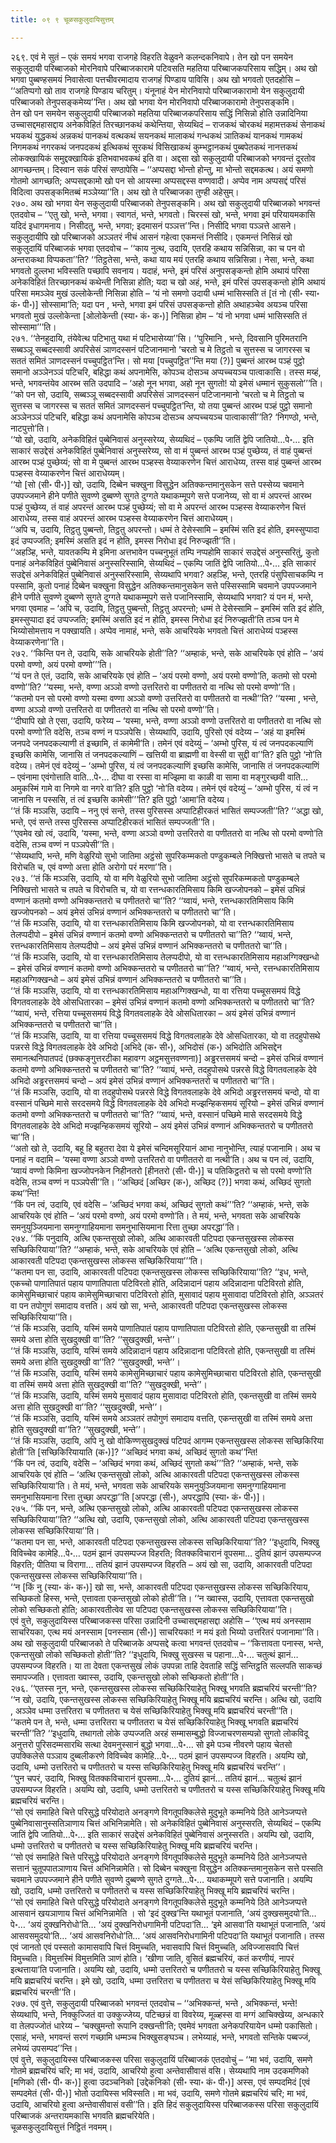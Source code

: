 ```yaml
---
title: ०९ ९ चूळसकुलुदायिसुत्तम्

---
```


२६९. एवं मे सुतं – एकं समयं भगवा राजगहे विहरति वेळुवने कलन्दकनिवापे। तेन खो पन समयेन सकुलुदायी परिब्बाजको मोरनिवापे परिब्बाजकारामे पटिवसति महतिया परिब्बाजकपरिसाय सद्धिम्। अथ खो भगवा पुब्बण्हसमयं निवासेत्वा पत्तचीवरमादाय राजगहं पिण्डाय पाविसि। अथ खो भगवतो एतदहोसि – ‘‘अतिप्पगो खो ताव राजगहे पिण्डाय चरितुम्। यंनूनाहं येन मोरनिवापो परिब्बाजकारामो येन सकुलुदायी परिब्बाजको तेनुपसङ्कमेय्य’’न्ति। अथ खो भगवा येन मोरनिवापो परिब्बाजकारामो तेनुपसङ्कमि।  
तेन खो पन समयेन सकुलुदायी परिब्बाजको महतिया परिब्बाजकपरिसाय सद्धिं निसिन्नो होति उन्नादिनिया उच्चासद्दमहासद्दाय अनेकविहितं तिरच्छानकथं कथेन्तिया, सेय्यथिदं – राजकथं चोरकथं महामत्तकथं सेनाकथं भयकथं युद्धकथं अन्नकथं पानकथं वत्थकथं सयनकथं मालाकथं गन्धकथं ञातिकथं यानकथं गामकथं निगमकथं नगरकथं जनपदकथं इत्थिकथं सूरकथं विसिखाकथं कुम्भट्ठानकथं पुब्बपेतकथं नानत्तकथं लोकक्खायिकं समुद्दक्खायिकं इतिभवाभवकथं इति वा। अद्दसा खो सकुलुदायी परिब्बाजको भगवन्तं दूरतोव आगच्छन्तम्। दिस्वान सकं परिसं सण्ठापेसि – ‘‘अप्पसद्दा भोन्तो होन्तु, मा भोन्तो सद्दमकत्थ। अयं समणो गोतमो आगच्छति; अप्पसद्दकामो खो पन सो आयस्मा अप्पसद्दस्स वण्णवादी। अप्पेव नाम अप्पसद्दं परिसं विदित्वा उपसङ्कमितब्बं मञ्ञेय्या’’ति। अथ खो ते परिब्बाजका तुण्ही अहेसुम्।  
२७०. अथ खो भगवा येन सकुलुदायी परिब्बाजको तेनुपसङ्कमि। अथ खो सकुलुदायी परिब्बाजको भगवन्तं एतदवोच – ‘‘एतु खो, भन्ते, भगवा। स्वागतं, भन्ते, भगवतो। चिरस्सं खो, भन्ते, भगवा इमं परियायमकासि यदिदं इधागमनाय। निसीदतु, भन्ते, भगवा; इदमासनं पञ्ञत्त’’न्ति। निसीदि भगवा पञ्ञत्ते आसने। सकुलुदायीपि खो परिब्बाजको अञ्ञतरं नीचं आसनं गहेत्वा एकमन्तं निसीदि। एकमन्तं निसिन्नं खो सकुलुदायिं परिब्बाजकं भगवा एतदवोच – ‘‘काय नुत्थ, उदायि, एतरहि कथाय सन्निसिन्ना, का च पन वो अन्तराकथा विप्पकता’’ति? ‘‘तिट्ठतेसा, भन्ते, कथा याय मयं एतरहि कथाय सन्निसिन्ना। नेसा, भन्ते, कथा भगवतो दुल्लभा भविस्सति पच्छापि सवनाय। यदाहं, भन्ते, इमं परिसं अनुपसङ्कन्तो होमि अथायं परिसा अनेकविहितं तिरच्छानकथं कथेन्ती निसिन्ना होति; यदा च खो अहं, भन्ते, इमं परिसं उपसङ्कन्तो होमि अथायं परिसा ममञ्ञेव मुखं उल्लोकेन्ती निसिन्ना होति – ‘यं नो समणो उदायी धम्मं भासिस्सति तं [तं नो (सी॰ स्या॰ कं॰ पी॰)] सोस्सामा’ति; यदा पन , भन्ते, भगवा इमं परिसं उपसङ्कन्तो होति अथाहञ्चेव अयञ्च परिसा भगवतो मुखं उल्लोकेन्ता [ओलोकेन्ती (स्या॰ कं॰ क॰)] निसिन्ना होम – ‘यं नो भगवा धम्मं भासिस्सति तं सोस्सामा’’’ति।  
२७१. ‘‘तेनहुदायि, तंयेवेत्थ पटिभातु यथा मं पटिभासेय्या’’सि। ‘‘पुरिमानि , भन्ते, दिवसानि पुरिमतरानि सब्बञ्ञू सब्बदस्सावी अपरिसेसं ञाणदस्सनं पटिजानमानो ‘चरतो च मे तिट्ठतो च सुत्तस्स च जागरस्स च सततं समितं ञाणदस्सनं पच्चुपट्ठित’न्ति। सो मया [पच्चुपट्ठित’’न्ति मया (?)] पुब्बन्तं आरब्भ पञ्हं पुट्ठो समानो अञ्ञेनञ्ञं पटिचरि, बहिद्धा कथं अपनामेसि, कोपञ्च दोसञ्च अप्पच्चयञ्च पात्वाकासि। तस्स मय्हं, भन्ते, भगवन्तंयेव आरब्भ सति उदपादि – ‘अहो नून भगवा, अहो नून सुगतो! यो इमेसं धम्मानं सुकुसलो’’’ति। ‘‘को पन सो, उदायि, सब्बञ्ञू सब्बदस्सावी अपरिसेसं ञाणदस्सनं पटिजानमानो ‘चरतो च मे तिट्ठतो च सुत्तस्स च जागरस्स च सततं समितं ञाणदस्सनं पच्चुपट्ठित’न्ति, यो तया पुब्बन्तं आरब्भ पञ्हं पुट्ठो समानो अञ्ञेनञ्ञं पटिचरि, बहिद्धा कथं अपनामेसि कोपञ्च दोसञ्च अप्पच्चयञ्च पात्वाकासी’’ति? ‘निगण्ठो, भन्ते, नाटपुत्तो’ति।  
‘‘यो खो, उदायि, अनेकविहितं पुब्बेनिवासं अनुस्सरेय्य, सेय्यथिदं – एकम्पि जातिं द्वेपि जातियो…पे॰… इति साकारं सउद्देसं अनेकविहितं पुब्बेनिवासं अनुस्सरेय्य, सो वा मं पुब्बन्तं आरब्भ पञ्हं पुच्छेय्य, तं वाहं पुब्बन्तं आरब्भ पञ्हं पुच्छेय्यं; सो वा मे पुब्बन्तं आरब्भ पञ्हस्स वेय्याकरणेन चित्तं आराधेय्य, तस्स वाहं पुब्बन्तं आरब्भ पञ्हस्स वेय्याकरणेन चित्तं आराधेय्यम्।  
‘‘यो [सो (सी॰ पी॰)] खो, उदायि, दिब्बेन चक्खुना विसुद्धेन अतिक्कन्तमानुसकेन सत्ते पस्सेय्य चवमाने उपपज्जमाने हीने पणीते सुवण्णे दुब्बण्णे सुगते दुग्गते यथाकम्मूपगे सत्ते पजानेय्य, सो वा मं अपरन्तं आरब्भ पञ्हं पुच्छेय्य, तं वाहं अपरन्तं आरब्भ पञ्हं पुच्छेय्यं; सो वा मे अपरन्तं आरब्भ पञ्हस्स वेय्याकरणेन चित्तं आराधेय्य, तस्स वाहं अपरन्तं आरब्भ पञ्हस्स वेय्याकरणेन चित्तं आराधेय्यम्।  
‘‘अपि च, उदायि, तिट्ठतु पुब्बन्तो, तिट्ठतु अपरन्तो। धम्मं ते देसेस्सामि – इमस्मिं सति इदं होति, इमस्सुप्पादा इदं उप्पज्जति; इमस्मिं असति इदं न होति, इमस्स निरोधा इदं निरुज्झती’’ति।  
‘‘अहञ्हि, भन्ते, यावतकम्पि मे इमिना अत्तभावेन पच्चनुभूतं तम्पि नप्पहोमि साकारं सउद्देसं अनुस्सरितुं, कुतो पनाहं अनेकविहितं पुब्बेनिवासं अनुस्सरिस्सामि, सेय्यथिदं – एकम्पि जातिं द्वेपि जातियो…पे॰… इति साकारं सउद्देसं अनेकविहितं पुब्बेनिवासं अनुस्सरिस्सामि, सेय्यथापि भगवा? अहञ्हि, भन्ते, एतरहि पंसुपिसाचकम्पि न पस्सामि, कुतो पनाहं दिब्बेन चक्खुना विसुद्धेन अतिक्कन्तमानुसकेन सत्ते पस्सिस्सामि चवमाने उपपज्जमाने हीने पणीते सुवण्णे दुब्बण्णे सुगते दुग्गते यथाकम्मूपगे सत्ते पजानिस्सामि, सेय्यथापि भगवा? यं पन मं, भन्ते, भगवा एवमाह – ‘अपि च, उदायि, तिट्ठतु पुब्बन्तो, तिट्ठतु अपरन्तो; धम्मं ते देसेस्सामि – इमस्मिं सति इदं होति, इमस्सुप्पादा इदं उप्पज्जति; इमस्मिं असति इदं न होति, इमस्स निरोधा इदं निरुज्झती’ति तञ्च पन मे भिय्योसोमत्ताय न पक्खायति। अप्पेव नामाहं, भन्ते, सके आचरियके भगवतो चित्तं आराधेय्यं पञ्हस्स वेय्याकरणेना’’ति।  
२७२. ‘‘किन्ति पन ते, उदायि, सके आचरियके होती’’ति? ‘‘अम्हाकं, भन्ते, सके आचरियके एवं होति – ‘अयं परमो वण्णो, अयं परमो वण्णो’’’ति।  
‘‘यं पन ते एतं, उदायि, सके आचरियके एवं होति – ‘अयं परमो वण्णो, अयं परमो वण्णो’ति, कतमो सो परमो वण्णो’’ति? ‘‘यस्मा, भन्ते, वण्णा अञ्ञो वण्णो उत्तरितरो वा पणीततरो वा नत्थि सो परमो वण्णो’’ति।  
‘‘कतमो पन सो परमो वण्णो यस्मा वण्णा अञ्ञो वण्णो उत्तरितरो वा पणीततरो वा नत्थी’’ति? ‘‘यस्मा , भन्ते, वण्णा अञ्ञो वण्णो उत्तरितरो वा पणीततरो वा नत्थि सो परमो वण्णो’’ति।  
‘‘दीघापि खो ते एसा, उदायि, फरेय्य – ‘यस्मा, भन्ते, वण्णा अञ्ञो वण्णो उत्तरितरो वा पणीततरो वा नत्थि सो परमो वण्णो’ति वदेसि, तञ्च वण्णं न पञ्ञपेसि। सेय्यथापि, उदायि, पुरिसो एवं वदेय्य – ‘अहं या इमस्मिं जनपदे जनपदकल्याणी तं इच्छामि, तं कामेमी’ति। तमेनं एवं वदेय्युं – ‘अम्भो पुरिस, यं त्वं जनपदकल्याणिं इच्छसि कामेसि, जानासि तं जनपदकल्याणिं – खत्तियी वा ब्राह्मणी वा वेस्सी वा सुद्दी वा’’ति? इति पुट्ठो ‘नो’ति वदेय्य। तमेनं एवं वदेय्युं – ‘अम्भो पुरिस, यं त्वं जनपदकल्याणिं इच्छसि कामेसि, जानासि तं जनपदकल्याणिं – एवंनामा एवंगोत्ताति वाति…पे॰… दीघा वा रस्सा वा मज्झिमा वा काळी वा सामा वा मङ्गुरच्छवी वाति… अमुकस्मिं गामे वा निगमे वा नगरे वा’ति? इति पुट्ठो ‘नो’ति वदेय्य। तमेनं एवं वदेय्युं – ‘अम्भो पुरिस, यं त्वं न जानासि न पस्ससि, तं त्वं इच्छसि कामेसी’’’ति? इति पुट्ठो ‘आमा’ति वदेय्य।  
‘‘तं किं मञ्ञसि, उदायि – ननु एवं सन्ते, तस्स पुरिसस्स अप्पाटिहीरकतं भासितं सम्पज्जती’’ति? ‘‘अद्धा खो, भन्ते, एवं सन्ते तस्स पुरिसस्स अप्पाटिहीरकतं भासितं सम्पज्जती’’ति।  
‘‘एवमेव खो त्वं, उदायि, ‘यस्मा, भन्ते, वण्णा अञ्ञो वण्णो उत्तरितरो वा पणीततरो वा नत्थि सो परमो वण्णो’ति वदेसि, तञ्च वण्णं न पञ्ञपेसी’’ति।  
‘‘सेय्यथापि, भन्ते, मणि वेळुरियो सुभो जातिमा अट्ठंसो सुपरिकम्मकतो पण्डुकम्बले निक्खित्तो भासते च तपते च विरोचति च, एवं वण्णो अत्ता होति अरोगो परं मरणा’’ति।  
२७३. ‘‘तं किं मञ्ञसि, उदायि, यो वा मणि वेळुरियो सुभो जातिमा अट्ठंसो सुपरिकम्मकतो पण्डुकम्बले निक्खित्तो भासते च तपते च विरोचति च, यो वा रत्तन्धकारतिमिसाय किमि खज्जोपनको – इमेसं उभिन्नं वण्णानं कतमो वण्णो अभिक्कन्ततरो च पणीततरो चा’’ति? ‘‘य्वायं, भन्ते, रत्तन्धकारतिमिसाय किमि खज्जोपनको – अयं इमेसं उभिन्नं वण्णानं अभिक्कन्ततरो च पणीततरो चा’’ति।  
‘‘तं किं मञ्ञसि, उदायि, यो वा रत्तन्धकारतिमिसाय किमि खज्जोपनको, यो वा रत्तन्धकारतिमिसाय तेलप्पदीपो – इमेसं उभिन्नं वण्णानं कतमो वण्णो अभिक्कन्ततरो च पणीततरो चा’’ति? ‘‘य्वायं, भन्ते, रत्तन्धकारतिमिसाय तेलप्पदीपो – अयं इमेसं उभिन्नं वण्णानं अभिक्कन्ततरो च पणीततरो चा’’ति।  
‘‘तं किं मञ्ञसि, उदायि, यो वा रत्तन्धकारतिमिसाय तेलप्पदीपो, यो वा रत्तन्धकारतिमिसाय महाअग्गिक्खन्धो – इमेसं उभिन्नं वण्णानं कतमो वण्णो अभिक्कन्ततरो च पणीततरो चा’’ति? ‘‘य्वायं, भन्ते, रत्तन्धकारतिमिसाय महाअग्गिक्खन्धो – अयं इमेसं उभिन्नं वण्णानं अभिक्कन्ततरो च पणीततरो चा’’ति।  
‘‘तं किं मञ्ञसि, उदायि, यो वा रत्तन्धकारतिमिसाय महाअग्गिक्खन्धो, या वा रत्तिया पच्चूससमयं विद्धे विगतवलाहके देवे ओसधितारका – इमेसं उभिन्नं वण्णानं कतमो वण्णो अभिक्कन्ततरो च पणीततरो चा’’ति? ‘‘य्वायं, भन्ते, रत्तिया पच्चूससमयं विद्धे विगतवलाहके देवे ओसधितारका – अयं इमेसं उभिन्नं वण्णानं अभिक्कन्ततरो च पणीततरो चा’’ति।  
‘‘तं किं मञ्ञसि, उदायि, या वा रत्तिया पच्चूससमयं विद्धे विगतवलाहके देवे ओसधितारका, यो वा तदहुपोसथे पन्नरसे विद्धे विगतवलाहके देवे अभिदो [अभिदे (क॰ सी॰), अभिदोसं (क॰) अभिदोति अभिसद्देन समानत्थनिपातपदं (छक्कङ्गुत्तरटीका महावग्ग अट्ठमसुत्तवण्णना)] अड्ढरत्तसमयं चन्दो – इमेसं उभिन्नं वण्णानं कतमो वण्णो अभिक्कन्ततरो च पणीततरो चा’’ति? ‘‘य्वायं, भन्ते, तदहुपोसथे पन्नरसे विद्धे विगतवलाहके देवे अभिदो अड्ढरत्तसमयं चन्दो – अयं इमेसं उभिन्नं वण्णानं अभिक्कन्ततरो च पणीततरो चा’’ति।  
‘‘तं किं मञ्ञसि, उदायि, यो वा तदहुपोसथे पन्नरसे विद्धे विगतवलाहके देवे अभिदो अड्ढरत्तसमयं चन्दो, यो वा वस्सानं पच्छिमे मासे सरदसमये विद्धे विगतवलाहके देवे अभिदो मज्झन्हिकसमयं सूरियो – इमेसं उभिन्नं वण्णानं कतमो वण्णो अभिक्कन्ततरो च पणीततरो चा’’ति? ‘‘य्वायं, भन्ते, वस्सानं पच्छिमे मासे सरदसमये विद्धे विगतवलाहके देवे अभिदो मज्झन्हिकसमयं सूरियो – अयं इमेसं उभिन्नं वण्णानं अभिक्कन्ततरो च पणीततरो चा’’ति।  
‘‘अतो खो ते, उदायि, बहू हि बहुतरा देवा ये इमेसं चन्दिमसूरियानं आभा नानुभोन्ति, त्याहं पजानामि। अथ च पनाहं न वदामि – ‘यस्मा वण्णा अञ्ञो वण्णो उत्तरितरो वा पणीततरो वा नत्थी’ति। अथ च पन त्वं, उदायि, ‘य्वायं वण्णो किमिना खज्जोपनकेन निहीनतरो [हीनतरो (सी॰ पी॰)] च पतिकिट्ठतरो च सो परमो वण्णो’ति वदेसि, तञ्च वण्णं न पञ्ञपेसी’’ति। ‘‘अच्छिदं [अच्छिर (क॰), अच्छिद (?)] भगवा कथं, अच्छिदं सुगतो कथ’’न्ति!  
‘‘किं पन त्वं, उदायि, एवं वदेसि – ‘अच्छिदं भगवा कथं, अच्छिदं सुगतो कथं’’’ति? ‘‘अम्हाकं, भन्ते, सके आचरियके एवं होति – ‘अयं परमो वण्णो, अयं परमो वण्णो’ति। ते मयं, भन्ते, भगवता सके आचरियके समनुयुञ्जियमाना समनुग्गाहियमाना समनुभासियमाना रित्ता तुच्छा अपरद्धा’’ति।  
२७४. ‘‘किं पनुदायि, अत्थि एकन्तसुखो लोको, अत्थि आकारवती पटिपदा एकन्तसुखस्स लोकस्स सच्छिकिरियाया’’ति? ‘‘अम्हाकं, भन्ते, सके आचरियके एवं होति – ‘अत्थि एकन्तसुखो लोको, अत्थि आकारवती पटिपदा एकन्तसुखस्स लोकस्स सच्छिकिरियाया’’’ति।  
‘‘कतमा पन सा, उदायि, आकारवती पटिपदा एकन्तसुखस्स लोकस्स सच्छिकिरियाया’’ति? ‘‘इध, भन्ते, एकच्चो पाणातिपातं पहाय पाणातिपाता पटिविरतो होति, अदिन्नादानं पहाय अदिन्नादाना पटिविरतो होति, कामेसुमिच्छाचारं पहाय कामेसुमिच्छाचारा पटिविरतो होति, मुसावादं पहाय मुसावादा पटिविरतो होति, अञ्ञतरं वा पन तपोगुणं समादाय वत्तति। अयं खो सा, भन्ते, आकारवती पटिपदा एकन्तसुखस्स लोकस्स सच्छिकिरियाया’’ति।  
‘‘तं किं मञ्ञसि, उदायि, यस्मिं समये पाणातिपातं पहाय पाणातिपाता पटिविरतो होति, एकन्तसुखी वा तस्मिं समये अत्ता होति सुखदुक्खी वा’’ति? ‘‘सुखदुक्खी, भन्ते’’।  
‘‘तं किं मञ्ञसि, उदायि, यस्मिं समये अदिन्नादानं पहाय अदिन्नादाना पटिविरतो होति, एकन्तसुखी वा तस्मिं समये अत्ता होति सुखदुक्खी वा’’ति? ‘‘सुखदुक्खी, भन्ते’’।  
‘‘तं किं मञ्ञसि, उदायि, यस्मिं समये कामेसुमिच्छाचारं पहाय कामेसुमिच्छाचारा पटिविरतो होति, एकन्तसुखी वा तस्मिं समये अत्ता होति सुखदुक्खी वा’’ति? ‘‘सुखदुक्खी, भन्ते’’।  
‘‘तं किं मञ्ञसि, उदायि, यस्मिं समये मुसावादं पहाय मुसावादा पटिविरतो होति, एकन्तसुखी वा तस्मिं समये अत्ता होति सुखदुक्खी वा’’ति? ‘‘सुखदुक्खी, भन्ते’’।  
‘‘तं किं मञ्ञसि, उदायि, यस्मिं समये अञ्ञतरं तपोगुणं समादाय वत्तति, एकन्तसुखी वा तस्मिं समये अत्ता होति सुखदुक्खी वा’’ति? ‘‘सुखदुक्खी, भन्ते’’।  
‘‘तं किं मञ्ञसि, उदायि, अपि नु खो वोकिण्णसुखदुक्खं पटिपदं आगम्म एकन्तसुखस्स लोकस्स सच्छिकिरिया होती’’ति [सच्छिकिरियायाति (क॰)]? ‘‘अच्छिदं भगवा कथं, अच्छिदं सुगतो कथ’’न्ति!  
‘‘किं पन त्वं, उदायि, वदेसि – ‘अच्छिदं भगवा कथं, अच्छिदं सुगतो कथं’’’ति? ‘‘अम्हाकं, भन्ते, सके आचरियके एवं होति – ‘अत्थि एकन्तसुखो लोको, अत्थि आकारवती पटिपदा एकन्तसुखस्स लोकस्स सच्छिकिरियाया’ति। ते मयं, भन्ते, भगवता सके आचरियके समनुयुञ्जियमाना समनुग्गाहियमाना समनुभासियमाना रित्ता तुच्छा अपरद्धा’’ति [अपरद्धा (सी॰), अपरद्धापि (स्या॰ कं॰ पी॰)]।  
२७५. ‘‘किं पन, भन्ते, अत्थि एकन्तसुखो लोको, अत्थि आकारवती पटिपदा एकन्तसुखस्स लोकस्स सच्छिकिरियाया’’ति? ‘‘अत्थि खो, उदायि, एकन्तसुखो लोको, अत्थि आकारवती पटिपदा एकन्तसुखस्स लोकस्स सच्छिकिरियाया’’ति।  
‘‘कतमा पन सा, भन्ते, आकारवती पटिपदा एकन्तसुखस्स लोकस्स सच्छिकिरियाया’’ति? ‘‘इधुदायि, भिक्खु विविच्चेव कामेहि…पे॰… पठमं झानं उपसम्पज्ज विहरति; वितक्कविचारानं वूपसमा… दुतियं झानं उपसम्पज्ज विहरति; पीतिया च विरागा… ततियं झानं उपसम्पज्ज विहरति – अयं खो सा, उदायि, आकारवती पटिपदा एकन्तसुखस्स लोकस्स सच्छिकिरियाया’’ति।  
‘‘न [किं नु (स्या॰ कं॰ क॰)] खो सा, भन्ते, आकारवती पटिपदा एकन्तसुखस्स लोकस्स सच्छिकिरियाय, सच्छिकतो हिस्स, भन्ते, एत्तावता एकन्तसुखो लोको होती’’ति। ‘‘न ख्वास्स, उदायि, एत्तावता एकन्तसुखो लोको सच्छिकतो होति; आकारवतीत्वेव सा पटिपदा एकन्तसुखस्स लोकस्स सच्छिकिरियाया’’ति।  
एवं वुत्ते, सकुलुदायिस्स परिब्बाजकस्स परिसा उन्नादिनी उच्चासद्दमहासद्दा अहोसि – ‘‘एत्थ मयं अनस्साम साचरियका, एत्थ मयं अनस्साम [पनस्साम (सी॰)] साचरियका! न मयं इतो भिय्यो उत्तरितरं पजानामा’’ति।  
अथ खो सकुलुदायी परिब्बाजको ते परिब्बाजके अप्पसद्दे कत्वा भगवन्तं एतदवोच – ‘‘कित्तावता पनास्स, भन्ते, एकन्तसुखो लोको सच्छिकतो होती’’ति? ‘‘इधुदायि, भिक्खु सुखस्स च पहाना…पे॰… चतुत्थं झानं… उपसम्पज्ज विहरति। या ता देवता एकन्तसुखं लोकं उपपन्ना ताहि देवताहि सद्धिं सन्तिट्ठति सल्लपति साकच्छं समापज्जति। एत्तावता ख्वास्स, उदायि, एकन्तसुखो लोको सच्छिकतो होती’’ति।  
२७६. ‘‘एतस्स नून, भन्ते, एकन्तसुखस्स लोकस्स सच्छिकिरियाहेतु भिक्खू भगवति ब्रह्मचरियं चरन्ती’’ति? ‘‘न खो, उदायि, एकन्तसुखस्स लोकस्स सच्छिकिरियाहेतु भिक्खू मयि ब्रह्मचरियं चरन्ति। अत्थि खो, उदायि , अञ्ञेव धम्मा उत्तरितरा च पणीततरा च येसं सच्छिकिरियाहेतु भिक्खू मयि ब्रह्मचरियं चरन्ती’’ति।  
‘‘कतमे पन ते, भन्ते, धम्मा उत्तरितरा च पणीततरा च येसं सच्छिकिरियाहेतु भिक्खू भगवति ब्रह्मचरियं चरन्ती’’ति? ‘‘इधुदायि, तथागतो लोके उप्पज्जति अरहं सम्मासम्बुद्धो विज्जाचरणसम्पन्नो सुगतो लोकविदू अनुत्तरो पुरिसदम्मसारथि सत्था देवमनुस्सानं बुद्धो भगवा…पे॰… सो इमे पञ्च नीवरणे पहाय चेतसो उपक्किलेसे पञ्ञाय दुब्बलीकरणे विविच्चेव कामेहि…पे॰… पठमं झानं उपसम्पज्ज विहरति। अयम्पि खो, उदायि, धम्मो उत्तरितरो च पणीततरो च यस्स सच्छिकिरियाहेतु भिक्खू मयि ब्रह्मचरियं चरन्ति’’।  
‘‘पुन चपरं, उदायि, भिक्खु वितक्कविचारानं वूपसमा…पे॰… दुतियं झानं… ततियं झानं… चतुत्थं झानं उपसम्पज्ज विहरति। अयम्पि खो, उदायि, धम्मो उत्तरितरो च पणीततरो च यस्स सच्छिकिरियाहेतु भिक्खू मयि ब्रह्मचरियं चरन्ति।  
‘‘सो एवं समाहिते चित्ते परिसुद्धे परियोदाते अनङ्गणे विगतूपक्किलेसे मुदुभूते कम्मनिये ठिते आनेञ्जप्पत्ते पुब्बेनिवासानुस्सतिञाणाय चित्तं अभिनिन्नामेति। सो अनेकविहितं पुब्बेनिवासं अनुस्सरति, सेय्यथिदं – एकम्पि जातिं द्वेपि जातियो…पे॰… इति साकारं सउद्देसं अनेकविहितं पुब्बेनिवासं अनुस्सरति। अयम्पि खो, उदायि, धम्मो उत्तरितरो च पणीततरो च यस्स सच्छिकिरियाहेतु भिक्खू मयि ब्रह्मचरियं चरन्ति।  
‘‘सो एवं समाहिते चित्ते परिसुद्धे परियोदाते अनङ्गणे विगतूपक्किलेसे मुदुभूते कम्मनिये ठिते आनेञ्जप्पत्ते सत्तानं चुतूपपातञाणाय चित्तं अभिनिन्नामेति। सो दिब्बेन चक्खुना विसुद्धेन अतिक्कन्तमानुसकेन सत्ते पस्सति चवमाने उपपज्जमाने हीने पणीते सुवण्णे दुब्बण्णे सुगते दुग्गते…पे॰… यथाकम्मूपगे सत्ते पजानाति। अयम्पि खो, उदायि, धम्मो उत्तरितरो च पणीततरो च यस्स सच्छिकिरियाहेतु भिक्खू मयि ब्रह्मचरियं चरन्ति।  
‘‘सो एवं समाहिते चित्ते परिसुद्धे परियोदाते अनङ्गणे विगतूपक्किलेसे मुदुभूते कम्मनिये ठिते आनेञ्जप्पत्ते आसवानं खयञाणाय चित्तं अभिनिन्नामेति । सो ‘इदं दुक्ख’न्ति यथाभूतं पजानाति, ‘अयं दुक्खसमुदयो’ति…पे॰… ‘अयं दुक्खनिरोधो’ति… ‘अयं दुक्खनिरोधगामिनी पटिपदा’ति… ‘इमे आसवा’ति यथाभूतं पजानाति, ‘अयं आसवसमुदयो’ति… ‘अयं आसवनिरोधो’ति… ‘अयं आसवनिरोधगामिनी पटिपदा’ति यथाभूतं पजानाति। तस्स एवं जानतो एवं पस्सतो कामासवापि चित्तं विमुच्चति, भवासवापि चित्तं विमुच्चति, अविज्जासवापि चित्तं विमुच्चति। विमुत्तस्मिं विमुत्तमिति ञाणं होति। ‘खीणा जाति, वुसितं ब्रह्मचरियं, कतं करणीयं, नापरं इत्थत्ताया’ति पजानाति। अयम्पि खो, उदायि, धम्मो उत्तरितरो च पणीततरो च यस्स सच्छिकिरियाहेतु भिक्खू मयि ब्रह्मचरियं चरन्ति। इमे खो, उदायि, धम्मा उत्तरितरा च पणीततरा च येसं सच्छिकिरियाहेतु भिक्खू मयि ब्रह्मचरियं चरन्ती’’ति।  
२७७. एवं वुत्ते, सकुलुदायी परिब्बाजको भगवन्तं एतदवोच – ‘‘अभिक्कन्तं, भन्ते , अभिक्कन्तं, भन्ते! सेय्यथापि, भन्ते, निक्कुज्जितं वा उक्कुज्जेय्य, पटिच्छन्नं वा विवरेय्य, मूळ्हस्स वा मग्गं आचिक्खेय्य, अन्धकारे वा तेलपज्जोतं धारेय्य – ‘चक्खुमन्तो रूपानि दक्खन्ती’ति; एवमेवं भगवता अनेकपरियायेन धम्मो पकासितो। एसाहं, भन्ते, भगवन्तं सरणं गच्छामि धम्मञ्च भिक्खुसङ्घञ्च। लभेय्याहं, भन्ते, भगवतो सन्तिके पब्बज्जं, लभेय्यं उपसम्पद’’न्ति।  
एवं वुत्ते, सकुलुदायिस्स परिब्बाजकस्स परिसा सकुलुदायिं परिब्बाजकं एतदवोचुं – ‘‘मा भवं, उदायि, समणे गोतमे ब्रह्मचरियं चरि; मा भवं, उदायि, आचरियो हुत्वा अन्तेवासीवासं वसि। सेय्यथापि नाम उदकमणिको [मणिको (सी॰ पी॰ क॰)] हुत्वा उदञ्चनिको [उद्देकनिको (सी॰ स्या॰ कं॰ पी॰)] अस्स, एवं सम्पदमिदं [एवं सम्पदमेतं (सी॰ पी॰)] भोतो उदायिस्स भविस्सति। मा भवं, उदायि, समणे गोतमे ब्रह्मचरियं चरि; मा भवं, उदायि, आचरियो हुत्वा अन्तेवासीवासं वसी’’ति। इति हिदं सकुलुदायिस्स परिब्बाजकस्स परिसा सकुलुदायिं परिब्बाजकं अन्तरायमकासि भगवति ब्रह्मचरियेति।  
चूळसकुलुदायिसुत्तं निट्ठितं नवमम्।  

